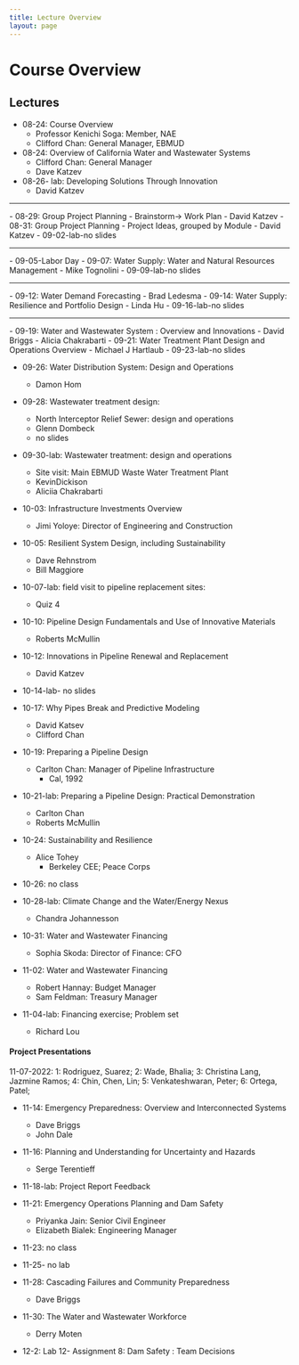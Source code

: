 ```yaml
---
title: Lecture Overview
layout: page
---
```

# Course Overview
## Lectures

- 08-24: Course Overview	
	- Professor Kenichi Soga: Member, NAE
	- Clifford Chan: General Manager, EBMUD
- 08-24: Overview of California Water and Wastewater Systems
	- Clifford Chan: General Manager
	-  Dave Katzev
- 08-26- lab: Developing Solutions Through Innovation
	- David Katzev

<hr>
- 08-29: Group Project Planning
	- Brainstorm-> Work Plan
	-  David Katzev
- 08-31: Group Project Planning
	- Project Ideas, grouped by Module
	-  David Katzev
- 09-02-lab-no slides
<hr>
- 09-05-Labor Day
- 09-07: Water Supply: Water and Natural Resources Management
	- Mike Tognolini
- 09-09-lab-no slides
<hr>
- 09-12: Water Demand Forecasting
	- Brad Ledesma
- 09-14: Water Supply:  Resilience and Portfolio Design
	- Linda Hu
- 09-16-lab-no slides
<hr>
- 09-19: Water and Wastewater System : Overview and Innovations
	- David Briggs
	- Alicia Chakrabarti
- 09-21:  Water Treatment Plant Design and Operations Overview
	- Michael J Hartlaub
- 09-23-lab-no slides

- 09-26: Water Distribution System: Design and Operations
	- Damon Hom
- 09-28: Wastewater treatment design: 
	- North Interceptor Relief Sewer: design and operations
	- Glenn Dombeck
	- no slides
- 09-30-lab: Wastewater treatment: design and operations
	- Site visit: Main EBMUD Waste Water Treatment Plant
	-  KevinDickison
	-  Aliciia Chakrabarti

- 10-03: Infrastructure Investments Overview
	- Jimi Yoloye: Director of Engineering and Construction
- 10-05: Resilient System Design, including Sustainability
	- Dave Rehnstrom
	- Bill Maggiore
-  10-07-lab: field visit to pipeline replacement sites: 
	- Quiz 4

- 10-10: Pipeline Design Fundamentals and Use of Innovative Materials
	- Roberts McMullin
- 10-12: Innovations in Pipeline Renewal and Replacement
	- David Katzev
- 10-14-lab- no slides

- 10-17: Why Pipes Break and Predictive Modeling
	- David Katsev
	- Clifford Chan

- 10-19: Preparing a Pipeline Design
	- Carlton Chan: Manager of Pipeline Infrastructure
		- Cal, 1992
- 10-21-lab: Preparing a Pipeline Design: Practical Demonstration
	- Carlton Chan
	- Roberts McMullin 

- 10-24: Sustainability and Resilience
	- Alice Tohey
		- Berkeley CEE; Peace Corps
- 10-26: no class
- 10-28-lab: Climate Change and the Water/Energy Nexus
	- Chandra Johannesson 


- 10-31: Water and Wastewater Financing
	- Sophia Skoda: Director of Finance: CFO
- 11-02: Water and Wastewater Financing
	- Robert Hannay: Budget Manager
	- Sam Feldman: Treasury Manager
- 11-04-lab: Financing exercise; Problem set
	- Richard Lou
#### Project Presentations

11-07-2022: 
1: Rodriguez, Suarez; 
2: Wade, Bhalia; 
3: Christina Lang, Jazmine Ramos; 
4: Chin, Chen, Lin; 
5: Venkateshwaran, Peter; 
6: Ortega, Patel;

- 11-14: Emergency Preparedness: Overview and Interconnected Systems
	- Dave Briggs
	- John Dale 
- 11-16: Planning and Understanding for Uncertainty and Hazards
	- Serge Terentieff
- 11-18-lab:  Project Report Feedback

- 11-21: Emergency Operations Planning and Dam Safety
	- Priyanka Jain: Senior Civil Engineer
	- Elizabeth Bialek: Engineering Manager
- 11-23: no class
- 11-25- no lab

- 11-28: Cascading Failures and Community Preparedness
	- Dave Briggs
- 11-30: The Water and Wastewater Workforce
	- Derry Moten
- 12-2: Lab 12- Assignment 8: Dam Safety : Team Decisions



